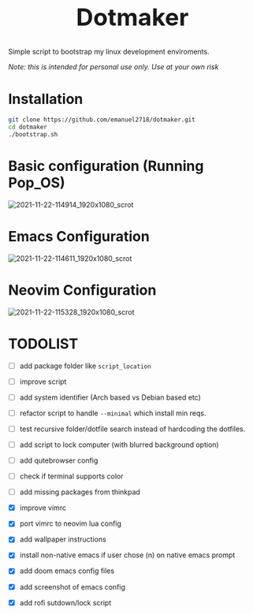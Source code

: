 <h1 align="center" style="font-size: 3rem;">
Dotmaker
</h1>

Simple script to bootstrap my linux development enviroments.

*Note: this is intended for personal use only. Use at your own risk*

# Installation

```sh
git clone https://github.com/emanuel2718/dotmaker.git
cd dotmaker
./bootstrap.sh
```

# Basic configuration (Running Pop_OS)

![2021-11-22-114914_1920x1080_scrot](https://user-images.githubusercontent.com/55965894/142892224-fff727cd-807a-42e0-82b2-75f2e6289eed.png)


# Emacs Configuration

![2021-11-22-114611_1920x1080_scrot](https://user-images.githubusercontent.com/55965894/142891871-0f7b18c2-9d2b-43a7-a64b-08d3a48132eb.png)


# Neovim Configuration

![2021-11-22-115328_1920x1080_scrot](https://user-images.githubusercontent.com/55965894/142892930-8eb060ee-25f9-408e-8eaf-61707ba4a54e.png)



# TODOLIST

- [ ] add package folder like `script_location`
- [ ] improve script
- [ ] add system identifier (Arch based vs Debian based etc)
- [ ] refactor script to handle `--minimal` which install min reqs.
- [ ] test recursive folder/dotfile search instead of hardcoding the dotfiles.
- [ ] add script to lock computer (with blurred background option)
- [ ] add qutebrowser config
- [ ] check if terminal supports color
- [ ] add missing packages from thinkpad
- [x] improve vimrc
- [x] port vimrc to neovim lua config
- [x] add wallpaper instructions
- [x] install non-native emacs if user chose (n) on native emacs prompt
- [x] add doom emacs config files
- [x] add screenshot of emacs config
- [x] add rofi sutdown/lock script

